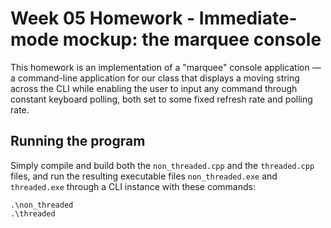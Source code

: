 # Week 05 Homework - Immediate-mode mockup: the marquee console
This homework is an implementation of a "marquee" console application — a command-line application for our class that displays a moving string across the CLI while enabling the user to input any command through constant keyboard polling, both set to some fixed refresh rate and polling rate.

## Running the program
Simply compile and build both the `non_threaded.cpp` and the `threaded.cpp` files, and run the resulting executable files `non_threaded.exe` and `threaded.exe` through a CLI instance with these commands:
```
.\non_threaded
.\threaded
```
